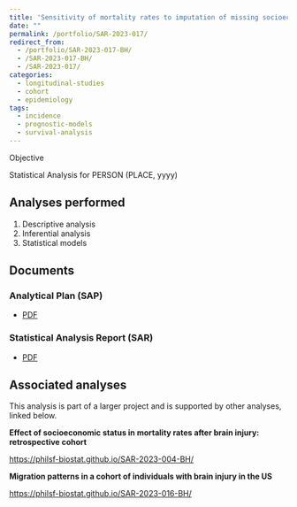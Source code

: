 ```yaml
---
title: 'Sensitivity of mortality rates to imputation of missing socioeconomic data after brain injury: cohort study'
date: ""
permalink: /portfolio/SAR-2023-017/
redirect_from:
  - /portfolio/SAR-2023-017-BH/
  - /SAR-2023-017-BH/
  - /SAR-2023-017/
categories:
  - longitudinal-studies
  - cohort
  - epidemiology
tags:
  - incidence
  - prognostic-models
  - survival-analysis
---
```


Objective

Statistical Analysis for PERSON (PLACE, yyyy)
<!-- Technical Report for PERSON (PLACE, yyyy) -->

## Analyses performed

1. Descriptive analysis
1. Inferential analysis
1. Statistical models

## Documents

<!-- The client has requested that this analysis be kept confidential until a future date, determined by the client. -->
<!-- All documents from this consultation are therefore not published online and only the title and year of the analysis will be included in the consultant's Portfolio. -->
<!-- After the agreed date is reached, the documents will be released. -->

<!-- The client has requested that this analysis be kept confidential. -->
<!-- All documents from this consultation are therefore not published online and only the title and year of the analysis will be included in the consultant's Portfolio. -->

### Analytical Plan (SAP)

- [PDF][sap]

### Statistical Analysis Report (SAR)

- [PDF][sar]

## Associated analyses

This analysis is part of a larger project and is supported by other analyses, linked below.

**Effect of socioeconomic status in mortality rates after brain injury: retrospective cohort**

<https://philsf-biostat.github.io/SAR-2023-004-BH/>

**Migration patterns in a cohort of individuals with brain injury in the US**

<https://philsf-biostat.github.io/SAR-2023-016-BH/>

<!-- --- -->

[sap]: /files/SAP-2023-017-BH-v01.pdf
[sar]: /files/SAR-2023-017-BH-v01.pdf
